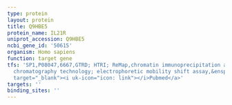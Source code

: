 ```yaml
---
type: protein
layout: protein
title: Q9HBE5
protein_name: IL21R
uniprot_accession: Q9HBE5
ncbi_gene_id: '50615'
organism: Homo sapiens
function: target gene
tfs: 'SP1,P08047,6667,GTRD; HTRI; ReMap,chromatin immunoprecipitation assay; affinity
  chromatography technology; electrophoretic mobility shift assay,&ensp;<a href="https://www.ncbi.nlm.nih.gov/pubmed/?term=16260592%5Buid%5D"
  target="_blank"><i uk-icon="icon: link"></i>Pubmed</a>'
targets: ''
binding_sites: ''
---
```

